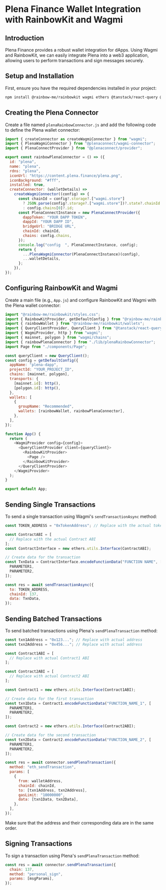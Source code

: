 # Plena Finance Wallet Integration with RainbowKit and Wagmi

## Introduction

Plena Finance provides a robust wallet integration for dApps. Using Wagmi and RainbowKit, we can easily integrate Plena into a web3 application, allowing users to perform transactions and sign messages securely.

## Setup and Installation

First, ensure you have the required dependencies installed in your project:

```bash
npm install @rainbow-me/rainbowkit wagmi ethers @tanstack/react-query @plenaconnect/wagmi-connector @plenaconnect/provider
```

## Creating the Plena Connector

Create a file named `plenaRainbowConnector.js` and add the following code to define the Plena wallet connector:

```javascript
import { createConnector as createWagmiConnector } from "wagmi";
import { PlenaWagmiConnector } from "@plenaconnect/wagmi-connector";
import { PlenaConnectProvider } from "@plenaconnect/provider";

export const rainbowPlenaConnector = () => ({
  id: "plena",
  name: "plena",
  rdns: "plena",
  iconUrl: "https://content.plena.finance/plena.png",
  iconBackground: "#fff",
  installed: true,
  createConnector: (walletDetails) =>
    createWagmiConnector((config) => {
      const chainId = config?.storage?.["wagmi.store"]
        ? JSON.parse(config?.storage?.["wagmi.store"])?.state?.chainId
        : config.chains[0]?.id;
      const PlenaConnectInstance = new PlenaConnectProvider({
        dappToken: "YOUR DAPP TOKEN",
        dappId: "YOUR DAPP ID",
        bridgeUrl: "BRIDGE URL",
        chainId: chainId,
        chains: config.chains,
      });
      console.log("config  ", PlenaConnectInstance, config);
      return {
        ...PlenaWagmiConnector(PlenaConnectInstance)(config),
        ...walletDetails,
      };
    }),
});
```

## Configuring RainbowKit and Wagmi

Create a main file (e.g., `App.js`) and configure RainbowKit and Wagmi with the Plena wallet connector:

```javascript
import "@rainbow-me/rainbowkit/styles.css";
import { RainbowKitProvider, getDefaultConfig } from "@rainbow-me/rainbowkit";
import { rainbowWallet } from "@rainbow-me/rainbowkit/wallets";
import { QueryClientProvider, QueryClient } from "@tanstack/react-query";
import { WagmiProvider, http } from "wagmi";
import { mainnet, polygon } from "wagmi/chains";
import { rainbowPlenaConnector } from "./lib/plenaRainbowConnector";
import Page from "./components/Page";

const queryClient = new QueryClient();
const config = getDefaultConfig({
  appName: "plena-dapp",
  projectId: "YOUR_PROJECT_ID",
  chains: [mainnet, polygon],
  transports: {
    [mainnet.id]: http(),
    [polygon.id]: http(),
  },
  wallets: [
    {
      groupName: "Recommended",
      wallets: [rainbowWallet, rainbowPlenaConnector],
    },
  ],
});

function App() {
  return (
    <WagmiProvider config={config}>
      <QueryClientProvider client={queryClient}>
        <RainbowKitProvider>
          <Page />
        </RainbowKitProvider>
      </QueryClientProvider>
    </WagmiProvider>
  );
}

export default App;
```

## Sending Single Transactions

To send a single transaction using Wagmi's `sendTransactionAsync` method:

```javascript
const TOKEN_ADDRESS = "0xTokenAddress"; // Replace with the actual token address

const ContractABI = [
  // Replace with the actual Contract ABI
];
const ContractInterface = new ethers.utils.Interface(ContractABI);

// Create data for the transaction
const TxnData = ContractInterface.encodeFunctionData("FUNCTION NAME", [
  PARAMETER1,
  PARAMETER2,
]);

const res = await sendTransactionAsync({
  to: TOKEN_ADDRESS,
  chainId: 137,
  data: TxnData,
});
```

## Sending Batched Transactions

To send batched transactions using Plena's `sendPlenaTransaction` method:

```javascript
const txn1Address = "0x123..."; // Replace with actual address
const txn2Address = "0x456..."; // Replace with actual address

const Contract1ABI = [
  // Replace with actual Contract1 ABI
];

const Contract2ABI = [
  // Replace with actual Contract2 ABI
];

const Contract1 = new ethers.utils.Interface(Contract1ABI);

// Create data for the first transaction
const txn1Data = Contract1.encodeFunctionData("FUNCTION_NAME_1", [
  PARAMETER1,
  PARAMETER2,
]);

const Contract2 = new ethers.utils.Interface(Contract2ABI);

// Create data for the second transaction
const txn2Data = Contract2.encodeFunctionData("FUNCTION_NAME_2", [
  PARAMETER1,
  PARAMETER2,
]);

const res = await connector.sendPlenaTransaction({
  method: "eth_sendTransaction",
  params: [
    {
      from: walletAddress,
      chainId: chainId,
      to: [txn1Address, txn2Address],
      gasLimit: "10000000",
      data: [txn1Data, txn2Data],
    },
  ],
});
```

Make sure that the address and their corresponding data are in the same order.

## Signing Transactions

To sign a transaction using Plena's `sendPlenaTransaction` method:

```javascript
const res = await connector.sendPlenaTransaction({
  chain: 137,
  method: "personal_sign",
  params: [msgParams],
});
```